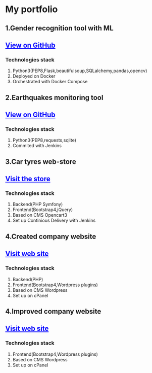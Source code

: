 # My portfolio
<!DOCTYPE html>
<html>
<body>
 <h2>1.Gender recognition tool with ML </h2>
 <h2><a style="color: blue;" href="https://github.com/mxsvdrgworks/face_rec_imdb">View on GitHub</a></h2>
 <h3>Technologies stack</h3>
	<ol>
		<li>Python3(PEP8,Flask,beautifulsoup,SQLalchemy,pandas,opencv)</li>
		<li>Deployed on Docker</li>
		<li>Orchestrated with Docker Compose</li>
	</ol>

 <h2>2.Earthquakes monitoring tool </h2>
 <h2><a style="color: blue;" href="https://github.com/mxsvdrgworks/api_earthqake">View on GitHub</a></h2>
 <h3>Technologies stack</h3>
	<ol>
		<li>Python3(PEP8,requests,sqlite)</li>
		<li>Commited with Jenkins</li>
	</ol>
 <h2>3.Car tyres web-store </h2>
 <h2><a style="color: blue;" href="https://rezinaplus.com">Visit the store</a></h2>
 <h3>Technologies stack</h3>
	<ol>
		<li>Backend(PHP Symfony)</li>
		<li>Frontend(Bootstrap4,jQuery)</li>
		<li>Based on CMS Opencart3</li>
		<li>Set up Continious Delivery with Jenkins</li>
	</ol>
 <h2>4.Created company website </h2>
 <h2><a style="color: blue;" href="https://opofactory.com.ua">Visit web site</a></h2>
 <h3>Technologies stack</h3>
	<ol>
		<li>Backend(PHP)</li>
		<li>Frontend(Bootstrap4,Wordpress plugins)</li>
		<li>Based on CMS Wordpress</li>
		<li>Set up on cPanel</li>
	</ol>
 <h2>4.Improved company website </h2>
 <h2><a style="color: blue;" href="https://skyvision.net.ua">Visit web site</a></h2>
 <h3>Technologies stack</h3>
	<ol>
		<li>Frontend(Bootstrap4,Wordpress plugins)</li>
		<li>Based on CMS Wordpress</li>
		<li>Set up on cPanel</li>
	</ol>
</body>
</html> 
